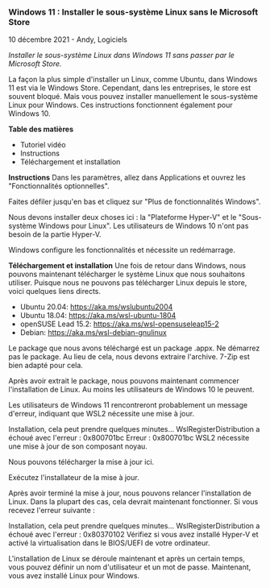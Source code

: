 
### Windows 11 : Installer le sous-système Linux sans le Microsoft Store
10 décembre 2021 - Andy, Logiciels

*Installer le sous-système Linux dans Windows 11 sans passer par le Microsoft Store.*

La façon la plus simple d'installer un Linux, comme Ubuntu, dans Windows 11 est via le Windows Store. Cependant, dans les entreprises, le store est souvent bloqué. Mais vous pouvez installer manuellement le sous-système Linux pour Windows. Ces instructions fonctionnent également pour Windows 10.

**Table des matières**
- Tutoriel vidéo
- Instructions
- Téléchargement et installation

**Instructions**
Dans les paramètres, allez dans Applications et ouvrez les "Fonctionnalités optionnelles".

Faites défiler jusqu'en bas et cliquez sur "Plus de fonctionnalités Windows".

Nous devons installer deux choses ici : la "Plateforme Hyper-V" et le "Sous-système Windows pour Linux". Les utilisateurs de Windows 10 n'ont pas besoin de la partie Hyper-V.

Windows configure les fonctionnalités et nécessite un redémarrage.

**Téléchargement et installation**
Une fois de retour dans Windows, nous pouvons maintenant télécharger le système Linux que nous souhaitons utiliser. Puisque nous ne pouvons pas télécharger Linux depuis le store, voici quelques liens directs.

- Ubuntu 20.04: https://aka.ms/wslubuntu2004
- Ubuntu 18.04: https://aka.ms/wsl-ubuntu-1804
- openSUSE Lead 15.2: https://aka.ms/wsl-opensuseleap15-2
- Debian: https://aka.ms/wsl-debian-gnulinux

Le package que nous avons téléchargé est un package .appx. Ne démarrez pas le package. Au lieu de cela, nous devons extraire l'archive. 7-Zip est bien adapté pour cela.

Après avoir extrait le package, nous pouvons maintenant commencer l'installation de Linux. Au moins les utilisateurs de Windows 10 le peuvent.

Les utilisateurs de Windows 11 rencontreront probablement un message d'erreur, indiquant que WSL2 nécessite une mise à jour.

Installation, cela peut prendre quelques minutes...
WslRegisterDistribution a échoué avec l'erreur : 0x800701bc
Erreur : 0x800701bc WSL2 nécessite une mise à jour de son composant noyau.

Nous pouvons télécharger la mise à jour ici.

Exécutez l'installateur de la mise à jour.

Après avoir terminé la mise à jour, nous pouvons relancer l'installation de Linux. Dans la plupart des cas, cela devrait maintenant fonctionner. Si vous recevez l'erreur suivante :

Installation, cela peut prendre quelques minutes…
WslRegisterDistribution a échoué avec l'erreur : 0x80370102
Vérifiez si vous avez installé Hyper-V et activé la virtualisation dans le BIOS/UEFI de votre ordinateur.

L'installation de Linux se déroule maintenant et après un certain temps, vous pouvez définir un nom d'utilisateur et un mot de passe. Maintenant, vous avez installé Linux pour Windows.
